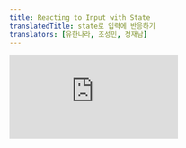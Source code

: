 ```yaml
---
title: Reacting to Input with State
translatedTitle: state로 입력에 반응하기
translators: [유한나라, 조성민, 정재남]
---
```


<iframe 
  style={{aspectRatio: 1.7778, width: '100%'}} 
  src="https://www.youtube.com/embed/playlist?list=PLjQV3hketAJkh6BEl0n4PDS_2fBd0cS9v&index=22"
  title="YouTube video player" 
  frameborder="0" 
/>

<Intro>

React provides a declarative way to manipulate the UI. Instead of manipulating individual pieces of the UI directly, you describe the different states that your component can be in, and switch between them in response to the user input. This is similar to how designers think about the UI.
<Trans>React는 UI를 조작하는 선언적인 방법을 제공합니다. UI를 개별적으로 직접 조작하는 대신 컴포넌트가 있을 수 있는 다양한 상태를 기술하고, 사용자 입력에 반응하여 각 상태들 사이를 전환합니다. 이는 디자이너가 UI를 바라보는 방식과 유사합니다.</Trans>

</Intro>

<YouWillLearn>

* How declarative UI programming differs from imperative UI programming
* How to enumerate the different visual states your component can be in
* How to trigger the changes between the different visual states from code

<TransBlock>
* 선언형 UI 프로그래밍과 명령형 UI 프로그래밍의 차이점
* 컴포넌트가 있을 수 있는 다양한 시각적 state를 열거하는 방법
* 코드에서 다른 시각적 state 간의 변경을 촉발하는 방법
</TransBlock>

</YouWillLearn>

## How declarative UI compares to imperative<Trans>선언형 UI와 명령형 UI의 차이점</Trans> {/*how-declarative-ui-compares-to-imperative*/}

When you design UI interactions, you probably think about how the UI *changes* in response to user actions. Consider a form that lets the user submit an answer:
<Trans>UI인터렉션을 디자인할 때 사용자의 행동에 따라 UI가 어떻게 변하는지에 대해서 생각해 보셨을 것입니다. 사용자가 답변을 제출할 수 있는 양식을 생각해 봅시다.</Trans>

* When you type something into the form, the "Submit" button **becomes enabled.**
* When you press "Submit", both the form and the button **become disabled,** and a spinner **appears.**
* If the network request succeeds, the form **gets hidden,** and the "Thank you" message **appears.**
* If the network request fails, an error message **appears,** and the form **becomes enabled** again.

<TransBlock>
* 폼에 무언가를 입력하면 “Submit” 버튼이 **활성화될** 것입니다.
* “제출” 버튼을 누르면 폼과 버튼이 **비활성화** 되고 **스피너가 나타날** 것입니다.
* 네트워크 요청이 성공한다면 form은 **숨겨질** 것이고 “Thank you”메세지가 **나타날** 것입니다.
* 네트워크 요청이 실패한다면 오류 메세지가 **보일** 것이고 form은 다시 **활성화** 될 것입니다.
</TransBlock>

In **imperative programming,** the above corresponds directly to how you implement interaction. You have to write the exact instructions to manipulate the UI depending on what just happened. Here's another way to think about this: imagine riding next to someone in a car and telling them turn by turn where to go.
<Trans>**명령형 프로그래밍에서** 위의 내용은 인터랙션을 구현하는 방법에 직접적으로 해당합니다. 방금 일어난 일에 따라 UI를 조작하기 위한 정확한 지침을 작성해야합니다. 다른 방식으로 생각해봅시다: 자동차를 타고 가는 사람 옆에서 어디로 가야하는지 차례대로 알려주는 상상을 해봅시다.</Trans>

<Illustration src="/images/docs/illustrations/i_imperative-ui-programming.png"  alt="In a car driven by an anxious-looking person representing JavaScript, a passenger orders the driver to execute a sequence of complicated turn by turn navigations." />

They don't know where you want to go, they just follow your commands. (And if you get the directions wrong, you end up in the wrong place!) It's called *imperative* because you have to "command" each element, from the spinner to the button, telling the computer *how* to update the UI.
<Trans>운전자는 사용자가 어디로 가고 싶은지 모른 채 명령만 따를 뿐입니다. (지시를 잘못 내리면 엉뚱한 곳에 가게 됩니다!) 컴퓨터에게 스피너부터 버튼까지 각 요소에 “명령”을 내려 컴퓨터에 *어떻게* UI를 업데이트할 내용을 지시해야 하므로, 이를 *명령형*이라고 부릅니다.</Trans>

In this example of imperative UI programming, the form is built *without* React. It only uses the browser [DOM](https://developer.mozilla.org/en-US/docs/Web/API/Document_Object_Model):
<Trans>다음 명령형 UI 프로그래밍 예시에서 form은 React를 사용하지 않고 작성되었습니다. 대신 내장된 브라우저의 [DOM](https://developer.mozilla.org/en-US/docs/Web/API/Document_Object_Model)을 사용합니다:</Trans>


<Sandpack>

```js index.js active
async function handleFormSubmit(e) {
  e.preventDefault();
  disable(textarea);
  disable(button);
  show(loadingMessage);
  hide(errorMessage);
  try {
    await submitForm(textarea.value);
    show(successMessage);
    hide(form);
  } catch (err) {
    show(errorMessage);
    errorMessage.textContent = err.message;
  } finally {
    hide(loadingMessage);
    enable(textarea);
    enable(button);
  }
}

function handleTextareaChange() {
  if (textarea.value.length === 0) {
    disable(button);
  } else {
    enable(button);
  }
}

function hide(el) {
  el.style.display = 'none';
}

function show(el) {
  el.style.display = '';
}

function enable(el) {
  el.disabled = false;
}

function disable(el) {
  el.disabled = true;
}

function submitForm(answer) {
  // Pretend it's hitting the network.
  return new Promise((resolve, reject) => {
    setTimeout(() => {
      if (answer.toLowerCase() == 'istanbul') {
        resolve();
      } else {
        reject(new Error('Good guess but a wrong answer. Try again!'));
      }
    }, 1500);
  });
}

let form = document.getElementById('form');
let textarea = document.getElementById('textarea');
let button = document.getElementById('button');
let loadingMessage = document.getElementById('loading');
let errorMessage = document.getElementById('error');
let successMessage = document.getElementById('success');
form.onsubmit = handleFormSubmit;
textarea.oninput = handleTextareaChange;
```

```js sandbox.config.json hidden
{
  "hardReloadOnChange": true
}
```

```html public/index.html
<form id="form">
  <h2>City quiz</h2>
  <p>
    What city is located on two continents?
  </p>
  <textarea id="textarea"></textarea>
  <br />
  <button id="button" disabled>Submit</button>
  <p id="loading" style="display: none">Loading...</p>
  <p id="error" style="display: none; color: red;"></p>
</form>
<h1 id="success" style="display: none">That's right!</h1>

<style>
* { box-sizing: border-box; }
body { font-family: sans-serif; margin: 20px; padding: 0; }
</style>
```

</Sandpack>

Manipulating the UI imperatively works well enough for isolated examples, but it gets exponentially more difficult to manage in more complex systems. Imagine updating a page full of different forms like this one. Adding a new UI element or a new interaction would require carefully checking all existing code to make sure you haven't introduced a bug (for example, forgetting to show or hide something).
<Trans>UI를 조작하는 것은 위와 같이 단순 고립된 예제에서는 충분히 잘 동작하지만, 더 복잡한 시스템에서는 관리하기가 기하급수적으로 어려워집니다. 다양한 form 양식으로 가득 찬 페이지를 업데이트 해야 한다고 생각해봅시다. 새로운 UI 요소나 새로운 인터랙션을 추가하려면 기존의 모든 코드를 주의 깊게 살펴 버그의 발생 여부(예를 들어 무언가를 표시하거나 숨기는 것을 잊는 등)를 확인해야 합니다.</Trans>

React was built to solve this problem.
<Trans>React는 이런 문제를 해결하기 위해 만들어졌습니다.</Trans>

In React, you don't directly manipulate the UI--meaning you don't enable, disable, show, or hide components directly. Instead, you **declare what you want to show,** and React figures out how to update the UI. Think of getting into a taxi and telling the driver where you want to go instead of telling them exactly where to turn. It's the driver's job to get you there, and they might even know some shortcuts you haven't considered!
<Trans>React에서는 직접 UI를 조작하지 않습니다. 즉, 컴포넌트를 직접 활성화하거나 비활성화 하지도, 보여주거나 숨기지도 않습니다. 대신 **표시할 내용을 선언하면** React가 UI를 업데이트할 방법을 알아냅니다. 택시를 타고 기사에게 정확히 어디서 꺾어야 할지를 알려주는 대신 어디로 가고 싶은지만 말한다고 생각해 보세요. 목적지까지 데려다주는 것은 택시기사의 몫이며, 기사는 여러분이 미처 생각하지 못한 지름길을 알고 있을 수도 있습니다!</Trans>

<Illustration src="/images/docs/illustrations/i_declarative-ui-programming.png" alt="In a car driven by React, a passenger asks to be taken to a specific place on the map. React figures out how to do that." />

## Thinking about UI declaratively<Trans>UI를 선언적인 방식으로 생각하기</Trans> {/*thinking-about-ui-declaratively*/}

You've seen how to implement a form imperatively above. To better understand how to think in React, you'll walk through reimplementing this UI in React below:
<Trans>위에서 form을 명령형으로 구현하는 방법을 살펴보았습니다. 아래에서는 React로 사고하는 방법을 더 잘 이해하기 위해 이 UI를 React로 다시 구현하는 과정을 살펴봅시다:</Trans>

1. **Identify** your component's different visual states
2. **Determine** what triggers those state changes
3. **Represent** the state in memory using `useState`
4. **Remove** any non-essential state variables
5. **Connect** the event handlers to set the state

<TransBlock>
1. 컴포넌트의 다양한 시각적 상태를 **식별**합니다.
2. 상태 변화를 촉발하는 요소를 **파악**합니다.
3. `useState`를 사용하여 메모리의 상태를 **표현**합니다.
4. 비필수적인 state 변수를 **제거**합니다.
5. 이벤트 핸들러를 **연결**하여 state를 설정합니다.
</TransBlock>

### Step 1: Identify your component's different visual states<Trans>Step 1: 컴포넌트의 다양한 시각적 상태 식별하기</Trans> {/*step-1-identify-your-components-different-visual-states*/}

In computer science, you may hear about a ["state machine"](https://en.wikipedia.org/wiki/Finite-state_machine) being in one of several “states”. If you work with a designer, you may have seen mockups for different "visual states". React stands at the intersection of design and computer science, so both of these ideas are sources of inspiration.
<Trans>컴퓨터 과학에서 ["상태 머신"](https://en.wikipedia.org/wiki/Finite-state_machine) 이란 여러가지 “상태”들 중 하나라는 말을 들어보셨을 것입니다. 디자이너와 함께 일한다면 다양한 “시각적인 상태”에 대한 목업을 보셨을 것입니다. React는 디자인과 컴퓨터 과학의 교차점에 서있기 때문에 이 두 아이디어 모두 영감의 원천이 됩니다.</Trans>

First, you need to visualize all the different "states" of the UI the user might see:
<Trans>먼저 사용자에게 표시될 수 있는 UI의 다양한 “상태”를 모두 시각화해야 합니다:</Trans>

* **Empty**: Form has a disabled "Submit" button.
* **Typing**: Form has an enabled "Submit" button.
* **Submitting**: Form is completely disabled. Spinner is shown.
* **Success**: "Thank you" message is shown instead of a form.
* **Error**: Same as Typing state, but with an extra error message.

<TransBlock>
* **비어있음**: form의 “Submit”버튼은 비활성화되어 있습니다.
* **입력중**: form의 “Submit”버튼이 활성화되어 있습니다.
* **제출중**: form은 완전히 비활성화되어있고 Spinner가 표시됩니다.
* **성공시**: form 대신 “Thank you”메세지가 표시됩니다.
* **실패시**: ‘입력중’ 상태와 동일하지만 추가로 오류 메세지가 표시됩니다.
</TransBlock>

Just like a designer, you'll want to "mock up" or create "mocks" for the different states before you add logic. For example, here is a mock for just the visual part of the form. This mock is controlled by a prop called `status` with a default value of `'empty'`:
<Trans>디자이너와 마찬가지로 로직을 추가하기 전에 다양한 상태에 대한 “목업”을 만들고 싶을 것입니다. 예를 들어 다음은 form의 시각적 부분만을 위한 목업입니다. 이 목업은 기본값이 `'empty'`인 `status`라는 prop으로 제어됩니다:</Trans>

<Sandpack>

```js
export default function Form({
  status = 'empty'
}) {
  if (status === 'success') {
    return <h1>That's right!</h1>
  }
  return (
    <>
      <h2>City quiz</h2>
      <p>
        In which city is there a billboard that turns air into drinkable water?
      </p>
      <form>
        <textarea />
        <br />
        <button>
          Submit
        </button>
      </form>
    </>
  )
}
```

</Sandpack>

You could call that prop anything you like, the naming is not important. Try editing `status = 'empty'` to `status = 'success'` to see the success message appear. Mocking lets you quickly iterate on the UI before you wire up any logic. Here is a more fleshed out prototype of the same component, still "controlled" by the `status` prop:
<Trans>prop의 이름은 원하는 것으로 정해도 되며, 중요하지 않습니다. `status = 'empty'`를 `status = 'success'` 로 편집하여 성공 메세지가 표시되는지 확인해 보세요. 목업을 사용하면 로직을 연결하기 전에 UI를 빠르게 반복해볼 수 있습니다. 다음은 동일한 컴포넌트의 좀 더 구체화된 프로토타입으로, 여전히 `status` prop에 의해 “제어”됩니다:</Trans>

<Sandpack>

```js
export default function Form({
  // Try 'submitting', 'error', 'success':
  status = 'empty'
}) {
  if (status === 'success') {
    return <h1>That's right!</h1>
  }
  return (
    <>
      <h2>City quiz</h2>
      <p>
        In which city is there a billboard that turns air into drinkable water?
      </p>
      <form>
        <textarea disabled={
          status === 'submitting'
        } />
        <br />
        <button disabled={
          status === 'empty' ||
          status === 'submitting'
        }>
          Submit
        </button>
        {status === 'error' &&
          <p className="Error">
            Good guess but a wrong answer. Try again!
          </p>
        }
      </form>
      </>
  );
}
```

```css
.Error { color: red; }
```

</Sandpack>

<DeepDive>

#### Displaying many visual states at once<Trans>한 번에 여러 시각적 상태 표시하기</Trans> {/*displaying-many-visual-states-at-once*/}

If a component has a lot of visual states, it can be convenient to show them all on one page:
<Trans>컴포넌트에 시각적 상태가 많은 경우 한 페이지에 모두 표시하는 것이 편리할 수 있습니다:</Trans>

<Sandpack>

```js App.js active
import Form from './Form.js';

let statuses = [
  'empty',
  'typing',
  'submitting',
  'success',
  'error',
];

export default function App() {
  return (
    <>
      {statuses.map(status => (
        <section key={status}>
          <h4>Form ({status}):</h4>
          <Form status={status} />
        </section>
      ))}
    </>
  );
}
```

```js Form.js
export default function Form({ status }) {
  if (status === 'success') {
    return <h1>That's right!</h1>
  }
  return (
    <form>
      <textarea disabled={
        status === 'submitting'
      } />
      <br />
      <button disabled={
        status === 'empty' ||
        status === 'submitting'
      }>
        Submit
      </button>
      {status === 'error' &&
        <p className="Error">
          Good guess but a wrong answer. Try again!
        </p>
      }
    </form>
  );
}
```

```css
section { border-bottom: 1px solid #aaa; padding: 20px; }
h4 { color: #222; }
body { margin: 0; }
.Error { color: red; }
```

</Sandpack>

Pages like this are often called "living styleguides" or "storybooks".
<Trans>이런 페이지를 보통 “living styleguide”또는 “storybook”이라 부릅니다.</Trans>

</DeepDive>

### Step 2: Determine what triggers those state changes<Trans>상태 변경을 촉발하는 요인 파악하기</Trans> {/*step-2-determine-what-triggers-those-state-changes*/}

You can trigger state updates in response to two kinds of inputs:
<Trans>두 종류의 입력에 대한 응답으로 상태 변경을 촉발할 수 있습니다:</Trans>

* **Human inputs,** like clicking a button, typing in a field, navigating a link.
* **Computer inputs,** like a network response arriving, a timeout completing, an image loading.

<TransBlock>
* **사람의 입력** : 버튼 클릭, 필드 입력, 링크 이동 등
* **컴퓨터의 입력** : 네트워크에서 응답 도착, 시간 초과, 이미지 로딩 등
</TransBlock>

<IllustrationBlock>
  <Illustration caption="Human inputs" alt="A finger." src="/images/docs/illustrations/i_inputs1.png" />
  <Illustration caption="Computer inputs" alt="Ones and zeroes." src="/images/docs/illustrations/i_inputs2.png" />
</IllustrationBlock>

In both cases, **you must set [state variables](/learn/state-a-components-memory#anatomy-of-usestate) to update the UI.** For the form you're developing, you will need to change state in response to a few different inputs:
<Trans>두 경우 모두 **[state 변수](/learn/state-a-components-memory#anatomy-of-usestate)를 설정해야 UI를 업데이트할 수 있습니다.** 개발중인 form의 경우 몇 가지 다른 입력에 따라 state를 변경해야합니다:</Trans>

* **Changing the text input** (human) should switch it from the *Empty* state to the *Typing* state or back, depending on whether the text box is empty or not.
* **Clicking the Submit button** (human) should switch it to the *Submitting* state.
* **Successful network response** (computer) should switch it to the *Success* state.
* **Failed network response** (computer) should switch it to the *Error* state with the matching error message.

<TransBlock>
* **text 입력을 변경**(사람)하면 text box가 비어있는지 여부에 따라 *비어있음* state에서 입력중 state로, 또는 그 반대로 전환해야합니다.
* **제출 버튼을 클릭**(사람)하면 *제출중* state로 전환해야합니다.
* 네트워크 응답 성공(컴퓨터)시 *성공* state로 전환해야 합니다.
* 네트워크 요청 실패(컴퓨터)시 일치하는 오류 메세지와 함께 *오류* state로 전환해야 합니다.
</TransBlock>

<Note>

Notice that human inputs often require [event handlers](/learn/responding-to-events)!
<Trans>사람의 입력에는 종종 [이벤트 핸들러](/learn/responding-to-events)가 필요합니다!</Trans>

</Note>

To help visualize this flow, try drawing each state on paper as a labeled circle, and each change between two states as an arrow. You can sketch out many flows this way and sort out bugs long before implementation.
<Trans>이 흐름을 시각화하는 데 도움이 되도록 종이에 각 상태가 적힌 원을 그리고 각 상태 사이의 변경 사항을 화살표로 그려 보세요. 이 방식으로 흐름을 파악할 수 있을 뿐 아니라 구현하기 훨씬 전에 버그를 분류할 수 있습니다.</Trans>

<DiagramGroup>

<Diagram name="responding_to_input_flow" height={350} width={688} alt="Flow chart moving left to right with 5 nodes. The first node labeled 'empty' has one edge labeled 'start typing' connected to a node labeled 'typing'. That node has one edge labeled 'press submit' connected to a node labeled 'submitting', which has two edges. The left edge is labeled 'network error' connecting to a node labeled 'error'. The right edge is labeled 'network success' connecting to a node labeled 'success'.">

Form states

</Diagram>

</DiagramGroup>

### Step 3: Represent the state in memory with `useState`<Trans>메모리의 상태를 `useState` 로 표현하기</Trans> {/*step-3-represent-the-state-in-memory-with-usestate*/}

Next you'll need to represent the visual states of your component in memory with [`useState`.](/reference/react/useState) Simplicity is key: each piece of state is a "moving piece", and **you want as few "moving pieces" as possible.** More complexity leads to more bugs!
<Trans>다음으로 메모리에서 컴포넌트의 시각적 상태를 [`useState`](/reference/react/useState)로 표현해야합니다. 이 과정은 단순함이 핵심입니다. 각 상태 조각은 “움직이는 조각”이며, **가능한 적은 수의 “움직이는 조각”을 원합니다.** 복잡할수록 버그가 더 많이 발생합니다!</Trans>

Start with the state that *absolutely must* be there. For example, you'll need to store the `answer` for the input, and the `error` (if it exists) to store the last error:
<Trans>*반드시* 필요한 state부터 시작하세요. 예를 들어 입력에 대한 `answer`를 저장하고, 가장 마지막에 발생한 `error`(존재한다면)도 저장해야 합니다.</Trans>

```js
const [answer, setAnswer] = useState('');
const [error, setError] = useState(null);
```

Then, you'll need a state variable representing which one of the visual states that you want to display. There's usually more than a single way to represent that in memory, so you'll need to experiment with it.
<Trans>그런 다음 앞서 설명한 시각적 상태 중 어떤 상태를 표시할지를 나타내는 state 변수가 필요합니다. 일반적으로 메모리에서 이를 표현하는 방법은 여러가지가 있으므로 실험해봐야 합니다.</Trans>

If you struggle to think of the best way immediately, start by adding enough state that you're *definitely* sure that all the possible visual states are covered:
<Trans>가장 좋은 방법을 즉시 생각하기 어렵다면 가능한 모든 시각적 상태를 *확실하게* 다룰 수 있을 만큼 충분한 state를 추가하는 것부터 시작하세요.</Trans>

```js
const [isEmpty, setIsEmpty] = useState(true);
const [isTyping, setIsTyping] = useState(false);
const [isSubmitting, setIsSubmitting] = useState(false);
const [isSuccess, setIsSuccess] = useState(false);
const [isError, setIsError] = useState(false);
```

Your first idea likely won't be the best, but that's ok--refactoring state is a part of the process!
<Trans>처음 떠올린 생각이 최선이 아닐 수도 있지만 괜찮습니다. state를 리팩토링 하는 것도 과정의 일부이니까요!</Trans>

### Step 4: Remove any non-essential state variables<Trans>비필수적인 state 변수 제거하기</Trans> {/*step-4-remove-any-non-essential-state-variables*/}

You want to avoid duplication in the state content so you're only tracking what is essential. Spending a little time on refactoring your state structure will make your components easier to understand, reduce duplication, and avoid unintended meanings. Your goal is to **prevent the cases where the state in memory doesn't represent any valid UI that you'd want a user to see.** (For example, you never want to show an error message and disable the input at the same time, or the user won't be able to correct the error!)
<Trans>state 콘텐츠의 중복을 피해 필수적인 것만 추적하고 싶을 것입니다. state 구조를 리팩토링하는 데 약간의 시간을 투자하면 컴포넌트를 더 쉽게 이해하고, 중복을 줄이며, 의도하지 않은 경우를 피할 수 있습니다. 목표는 **state가 사용자에게 보여주기를 원하는 유효한 UI를 나타내지 않는 경우를 방지**하는 것입니다. (예를 들어 오류 메세지를 표시하면서 동시에 입력을 비활성화하면 사용자는 오류를 수정할 수 없게 됩니다!)</Trans>

Here are some questions you can ask about your state variables:
<Trans>다음은 state 변수에 대해 물어볼 수 있는 몇가지 질문입니다:</Trans>

* **Does this state cause a paradox?** For example, `isTyping` and `isSubmitting` can't both be `true`. A paradox usually means that the state is not constrained enough. There are four possible combinations of two booleans, but only three correspond to valid states. To remove the "impossible" state, you can combine these into a `status` that must be one of three values: `'typing'`, `'submitting'`, or `'success'`.
* **Is the same information available in another state variable already?** Another paradox: `isEmpty` and `isTyping` can't be `true` at the same time. By making them separate state variables, you risk them going out of sync and causing bugs. Fortunately, you can remove `isEmpty` and instead check `answer.length === 0`.
* **Can you get the same information from the inverse of another state variable?** `isError` is not needed because you can check `error !== null` instead.

<TransBlock>
* **state가 모순을 야기하나요?** 예를 들어 `isTyping` 과 `isSubmitting`은 동시에 `true`일 수 없습니다. 이러한 모순은 일반적으로 state가 충분히 제약되지 않았음을 의미합니다. 두 boolean의 조합은 네 가지가 가능하지만 유효한 state는 세 가지뿐입니다. “불가능한” state를 제거하려면 세 가지 값을 하나의 status로 결합하면 됩니다: `'typing'`, `'submitting'`, `'success'`.
* **다른 state 변수에 이미 같은 정보가 있나요?** `isEmpty`와 `isTyping`은 동시에 `true`가 될 수 없습니다. 이를 각 state 변수로 분리하면 동기화되지 않아 버그가 발생할 위험이 있습니다. 다행히 `isEmpty`를 제거하고 대신 `answer.length === 0`으로 확인할 수 있습니다.
* **다른 state 변수를 뒤집으면 동일한 정보를 얻을 수 있나요?** `isError`는 `error !== null`을 대신 확인할 수 있기 때문에 필요하지 않습니다.
</TransBlock>

After this clean-up, you're left with 3 (down from 7!) *essential* state variables:
<Trans>이렇게 정리하고 나면 3개(7개가 줄어든!)의 *필수* state 변수만 남습니다:</Trans>

```js
const [answer, setAnswer] = useState('');
const [error, setError] = useState(null);
const [status, setStatus] = useState('typing'); // 'typing', 'submitting', or 'success'
```

You know they are essential, because you can't remove any of them without breaking the functionality.
<Trans>이들은 기능을 망가뜨리지 않고는 어느 하나도 제거할 수 없으므로 필수 요소임을 알 수 있습니다.</Trans>

<DeepDive>

#### Eliminating “impossible” states with a reducer<Trans>reducer로 “불가능한” state 제거하기</Trans> {/*eliminating-impossible-states-with-a-reducer*/}

These three variables are a good enough representation of this form's state. However, there are still some intermediate states that don't fully make sense. For example, a non-null `error` doesn't make sense when `status` is `'success'`. To model the state more precisely, you can [extract it into a reducer.](/learn/extracting-state-logic-into-a-reducer) Reducers let you unify multiple state variables into a single object and consolidate all the related logic!
<Trans>이 세 state 변수는 이 form의 상태를 충분히 잘 표현합니다. 그러나 여전히 완전히 설명되지 않는 중간 상태가 몇 가지 있습니다. 예를 들어 null이 아닌 `error는` `status`가 `'success'`일 때는 의미가 없습니다. state를 조금 더 정확하게 모델링하려면 [reducer로 분리](/learn/extracting-state-logic-into-a-reducer)하면 됩니다. reducer를 사용하면 여러 state 변수를 하나의 객체로 통합하고 관련된 모든 로직도 합칠 수 있습니다!</Trans>

</DeepDive>

### Step 5: Connect the event handlers to set state<Trans>이벤트 핸들러를 연결하여 state 설정하기</Trans> {/*step-5-connect-the-event-handlers-to-set-state*/}

Lastly, create event handlers that update the state. Below is the final form, with all event handlers wired up:
<Trans>마지막으로 state 변수를 설정하는 이벤트 핸들러를 생성합니다. 아래는 모든 이벤트 핸들러가 연결된 최종 form입니다:</Trans>

<Sandpack>

```js
import { useState } from 'react';

export default function Form() {
  const [answer, setAnswer] = useState('');
  const [error, setError] = useState(null);
  const [status, setStatus] = useState('typing');

  if (status === 'success') {
    return <h1>That's right!</h1>
  }

  async function handleSubmit(e) {
    e.preventDefault();
    setStatus('submitting');
    try {
      await submitForm(answer);
      setStatus('success');
    } catch (err) {
      setStatus('typing');
      setError(err);
    }
  }

  function handleTextareaChange(e) {
    setAnswer(e.target.value);
  }

  return (
    <>
      <h2>City quiz</h2>
      <p>
        In which city is there a billboard that turns air into drinkable water?
      </p>
      <form onSubmit={handleSubmit}>
        <textarea
          value={answer}
          onChange={handleTextareaChange}
          disabled={status === 'submitting'}
        />
        <br />
        <button disabled={
          answer.length === 0 ||
          status === 'submitting'
        }>
          Submit
        </button>
        {error !== null &&
          <p className="Error">
            {error.message}
          </p>
        }
      </form>
    </>
  );
}

function submitForm(answer) {
  // Pretend it's hitting the network.
  return new Promise((resolve, reject) => {
    setTimeout(() => {
      let shouldError = answer.toLowerCase() !== 'lima'
      if (shouldError) {
        reject(new Error('Good guess but a wrong answer. Try again!'));
      } else {
        resolve();
      }
    }, 1500);
  });
}
```

```css
.Error { color: red; }
```

</Sandpack>

Although this code is longer than the original imperative example, it is much less fragile. Expressing all interactions as state changes lets you later introduce new visual states without breaking existing ones. It also lets you change what should be displayed in each state without changing the logic of the interaction itself.
<Trans>이 코드는 원래의 명령형 예제보다 길지만 훨씬 덜 취약합니다. 모든 상호작용을 state 변화로 표현하면 나중에 기존 상태를 깨지 않고도 새로운 시각적 상태를 도입할 수 있습니다. 또한 인터랙션 자체의 로직을 변경하지 않고도 각 state에 표시되어야 하는 항목을 변경할 수 있습니다.</Trans>

<Recap>

* Declarative programming means describing the UI for each visual state rather than micromanaging the UI (imperative).
* When developing a component:
  1. Identify all its visual states.
  2. Determine the human and computer triggers for state changes.
  3. Model the state with `useState`.
  4. Remove non-essential state to avoid bugs and paradoxes.
  5. Connect the event handlers to set state.

<TransBlock>
* 선언형 프로그래밍은 UI를 세밀하게 관리(명령형)하지 않고 각 시각적 상태에 대해 UI를 기술하는 것을 의미합니다.
* 컴포넌트를 개발할 때
  1. 모든 시각적 상태를 식별하세요.
  2. 사람 및 컴퓨터가 상태 변화를 촉발하는 요인을 결정하세요.
  3. `useState`로 상태를 모델링하세요.
  4. 버그와 모순을 피하려면 비필수적인 state를 제거하세요.
  5. 이벤트 핸들러를 연결하여 state를 설정하세요
</TransBlock>

</Recap>


<Challenges>

#### Add and remove a CSS class<Trans>CSS 클래스 추가/삭제</Trans> {/*add-and-remove-a-css-class*/}

Make it so that clicking on the picture *removes* the `background--active` CSS class from the outer `<div>`, but *adds* the `picture--active` class to the `<img>`. Clicking the background again should restore the original CSS classes.
<Trans>그림을 클릭하면 외부 `<div>`의 background--active CSS 클래스가 제거되고 `<img>`에 `picture--active` 클래스가 추가되도록 하세요. 배경을 다시 클릭하면 원래 CSS 클래스가 복원되어야 합니다.</Trans>

Visually, you should expect that clicking on the picture removes the purple background and highlights the picture border. Clicking outside the picture highlights the background, but removes the picture border highlight.
<Trans>화면상에서는 그림을 클릭하면 보라색 배경이 제거되고 그림 테두리는 강조 표시됩니다. 그림 바깥쪽을 클릭하면 배경은 강조 표시되고 사진의 테두리 강조 표시는 제거됩니다.</Trans>

<Sandpack>

```js
export default function Picture() {
  return (
    <div className="background background--active">
      <img
        className="picture"
        alt="Rainbow houses in Kampung Pelangi, Indonesia"
        src="https://i.imgur.com/5qwVYb1.jpeg"
      />
    </div>
  );
}
```

```css
body { margin: 0; padding: 0; height: 250px; }

.background {
  width: 100vw;
  height: 100vh;
  display: flex;
  justify-content: center;
  align-items: center;
  background: #eee;
}

.background--active {
  background: #a6b5ff;
}

.picture {
  width: 200px;
  height: 200px;
  border-radius: 10px;
}

.picture--active {
  border: 5px solid #a6b5ff;
}
```

</Sandpack>

<Solution>

This component has two visual states: when the image is active, and when the image is inactive:
<Trans>이 컴포넌트에는 이미지가 활성화된 경우와 비활성화된 경우의 두 가지 시각적 상태가 있습니다:</Trans>

* When the image is active, the CSS classes are `background` and `picture picture--active`.
* When the image is inactive, the CSS classes are `background background--active` and `picture`.

<TransBlock>
* 이미지가 활성화된 경우 CSS 클래스는 `background` 및 `picture picture--active`입니다.
* 이미지가 비활성 상태일 때 CSS 클래스는 `background background--active` 및 `picture`입니다.
</TransBlock>

A single boolean state variable is enough to remember whether the image is active. The original task was to remove or add CSS classes. However, in React you need to *describe* what you want to see rather than *manipulate* the UI elements. So you need to calculate both CSS classes based on the current state. You also need to [stop the propagation](/learn/responding-to-events#stopping-propagation) so that clicking the image doesn't register as a click on the background.
<Trans>하나의 boolean state 변수로 이미지가 활성화되어 있는지 여부를 기억할 수 있습니다. 원래 작업은 CSS classes를 제거하거나 추가하는 것이었습니다. 하지만 React에서는 UI요소를 **조작**하는 것이 아니라 보고 싶은 것을 **설명**해야 합니다. 따라서 현재 상태를 기준으로 두 CSS classes를 모두 계산해야 합니다. 또한 이미지를 클릭해도 배경 클릭이 되지 않도록 [전파를 중지](/learn/responding-to-events#stopping-propagation)해야 합니다.</Trans>

Verify that this version works by clicking the image and then outside of it:
<Trans>이미지를 클릭한 다음 이미지 바깥쪽을 클릭하여 이 버전이 작동하는지 확인합니다:</Trans>

<Sandpack>

```js
import { useState } from 'react';

export default function Picture() {
  const [isActive, setIsActive] = useState(false);

  let backgroundClassName = 'background';
  let pictureClassName = 'picture';
  if (isActive) {
    pictureClassName += ' picture--active';
  } else {
    backgroundClassName += ' background--active';
  }

  return (
    <div
      className={backgroundClassName}
      onClick={() => setIsActive(false)}
    >
      <img
        onClick={e => {
          e.stopPropagation();
          setIsActive(true);
        }}
        className={pictureClassName}
        alt="Rainbow houses in Kampung Pelangi, Indonesia"
        src="https://i.imgur.com/5qwVYb1.jpeg"
      />
    </div>
  );
}
```

```css
body { margin: 0; padding: 0; height: 250px; }

.background {
  width: 100vw;
  height: 100vh;
  display: flex;
  justify-content: center;
  align-items: center;
  background: #eee;
}

.background--active {
  background: #a6b5ff;
}

.picture {
  width: 200px;
  height: 200px;
  border-radius: 10px;
  border: 5px solid transparent;
}

.picture--active {
  border: 5px solid #a6b5ff;
}
```

</Sandpack>

Alternatively, you could return two separate chunks of JSX:
<Trans>또는 두 개의 개별 JSX 청크를 반환할 수도 있습니다:</Trans>

<Sandpack>

```js
import { useState } from 'react';

export default function Picture() {
  const [isActive, setIsActive] = useState(false);
  if (isActive) {
    return (
      <div
        className="background"
        onClick={() => setIsActive(false)}
      >
        <img
          className="picture picture--active"
          alt="Rainbow houses in Kampung Pelangi, Indonesia"
          src="https://i.imgur.com/5qwVYb1.jpeg"
          onClick={e => e.stopPropagation()}
        />
      </div>
    );
  }
  return (
    <div className="background background--active">
      <img
        className="picture"
        alt="Rainbow houses in Kampung Pelangi, Indonesia"
        src="https://i.imgur.com/5qwVYb1.jpeg"
        onClick={() => setIsActive(true)}
      />
    </div>
  );
}
```

```css
body { margin: 0; padding: 0; height: 250px; }

.background {
  width: 100vw;
  height: 100vh;
  display: flex;
  justify-content: center;
  align-items: center;
  background: #eee;
}

.background--active {
  background: #a6b5ff;
}

.picture {
  width: 200px;
  height: 200px;
  border-radius: 10px;
  border: 5px solid transparent;
}

.picture--active {
  border: 5px solid #a6b5ff;
}
```

</Sandpack>

Keep in mind that if two different JSX chunks describe the same tree, their nesting (first `<div>` → first `<img>`) has to line up. Otherwise, toggling `isActive` would recreate the whole tree below and [reset its state.](/learn/preserving-and-resetting-state) This is why, if a similar JSX tree gets returned in both cases, it is better to write them as a single piece of JSX.
<Trans>두 개의 서로 다른 JSX 청크가 동일한 트리를 설명하는 경우 중첩(첫 번째 `<div>` -> 첫 번째 `<img>`)이 정렬되어야 한다는 점에 유의하세요.
그렇지 않으면 `isActive`를 토글하면 아래 전체 트리가 다시 생성되고 [state가 재설정됩니다](/learn/preserving-and-resetting-state) 따라서 두 경우 모두에서 유사한 JSX트리가 반환되는 경우, 하나의 JSX로 작성하는 것이 좋습니다.</Trans>

</Solution>

#### Profile editor<Trans>프로필 편집기</Trans> {/*profile-editor*/}

Here is a small form implemented with plain JavaScript and DOM. Play with it to understand its behavior:
<Trans>다음은 일반 JavaScript와 DOM으로 구현된 작은 form입니다. 직접 플레이해보고 동작을 이해해 보세요:</Trans>

<Sandpack>

```js index.js active
function handleFormSubmit(e) {
  e.preventDefault();
  if (editButton.textContent === 'Edit Profile') {
    editButton.textContent = 'Save Profile';
    hide(firstNameText);
    hide(lastNameText);
    show(firstNameInput);
    show(lastNameInput);
  } else {
    editButton.textContent = 'Edit Profile';
    hide(firstNameInput);
    hide(lastNameInput);
    show(firstNameText);
    show(lastNameText);
  }
}

function handleFirstNameChange() {
  firstNameText.textContent = firstNameInput.value;
  helloText.textContent = (
    'Hello ' +
    firstNameInput.value + ' ' +
    lastNameInput.value + '!'
  );
}

function handleLastNameChange() {
  lastNameText.textContent = lastNameInput.value;
  helloText.textContent = (
    'Hello ' +
    firstNameInput.value + ' ' +
    lastNameInput.value + '!'
  );
}

function hide(el) {
  el.style.display = 'none';
}

function show(el) {
  el.style.display = '';
}

let form = document.getElementById('form');
let editButton = document.getElementById('editButton');
let firstNameInput = document.getElementById('firstNameInput');
let firstNameText = document.getElementById('firstNameText');
let lastNameInput = document.getElementById('lastNameInput');
let lastNameText = document.getElementById('lastNameText');
let helloText = document.getElementById('helloText');
form.onsubmit = handleFormSubmit;
firstNameInput.oninput = handleFirstNameChange;
lastNameInput.oninput = handleLastNameChange;
```

```js sandbox.config.json hidden
{
  "hardReloadOnChange": true
}
```

```html public/index.html
<form id="form">
  <label>
    First name:
    <b id="firstNameText">Jane</b>
    <input
      id="firstNameInput"
      value="Jane"
      style="display: none">
  </label>
  <label>
    Last name:
    <b id="lastNameText">Jacobs</b>
    <input
      id="lastNameInput"
      value="Jacobs"
      style="display: none">
  </label>
  <button type="submit" id="editButton">Edit Profile</button>
  <p><i id="helloText">Hello, Jane Jacobs!</i></p>
</form>

<style>
* { box-sizing: border-box; }
body { font-family: sans-serif; margin: 20px; padding: 0; }
label { display: block; margin-bottom: 20px; }
</style>
```

</Sandpack>

This form switches between two modes: in the editing mode, you see the inputs, and in the viewing mode, you only see the result. The button label changes between "Edit" and "Save" depending on the mode you're in. When you change the inputs, the welcome message at the bottom updates in real time.
<Trans>이 form은 두 가지 모드로 전환됩니다. 편집 모드에서는 입력 내용을 볼 수 있고, 보기 모드에서는 결과만 볼 수 있습니다. 현재 모드에 따라 버튼 레이블이 “Edit”과 “Save” 사이에서 변경됩니다. 입력을 변경하면 하단의 환영 메시지가 실시간으로 업데이트됩니다.</Trans>

Your task is to reimplement it in React in the sandbox below. For your convenience, the markup was already converted to JSX, but you'll need to make it show and hide the inputs like the original does.
<Trans>여러분의 임무는 아래 샌드박스에서 React로 다시 구현하는 것입니다. 편의를 위해 마크업은 이미 JSX로 변환되었지만, 원본처럼 입력을 표시하고 숨기도록 만들어야 합니다.</Trans>

Make sure that it updates the text at the bottom, too!
<Trans>하단의 텍스트도 업데이트되는지 확인하세요!</Trans>

<Sandpack>

```js
export default function EditProfile() {
  return (
    <form>
      <label>
        First name:{' '}
        <b>Jane</b>
        <input />
      </label>
      <label>
        Last name:{' '}
        <b>Jacobs</b>
        <input />
      </label>
      <button type="submit">
        Edit Profile
      </button>
      <p><i>Hello, Jane Jacobs!</i></p>
    </form>
  );
}
```

```css
label { display: block; margin-bottom: 20px; }
```

</Sandpack>

<Solution>

You will need two state variables to hold the input values: `firstName` and `lastName`. You're also going to need an `isEditing` state variable that holds whether to display the inputs or not. You should _not_ need a `fullName` variable because the full name can always be calculated from the `firstName` and the `lastName`.
<Trans>입력 값을 저장할 두 개의 state 변수가 필요합니다. : `firstName`과 `lastName`입니다. 또한 입력을 표시하는 것을 저장하는 `isEditing` state 변수도 필요합니다. 전체 이름은 항상 `fullName`과 `lastName`에서 계산할 수 있으므로 `fullName` 변수가 필요하지 않습니다.</Trans>

Finally, you should use [conditional rendering](/learn/conditional-rendering) to show or hide the inputs depending on `isEditing`.
<Trans>마지막으로 [조건부 렌더링](/learn/conditional-rendering)을 사용하여 `isEditing`에 따라 입력을 표시하거나 숨겨야 합니다.</Trans>

<Sandpack>

```js
import { useState } from 'react';

export default function EditProfile() {
  const [isEditing, setIsEditing] = useState(false);
  const [firstName, setFirstName] = useState('Jane');
  const [lastName, setLastName] = useState('Jacobs');

  return (
    <form onSubmit={e => {
      e.preventDefault();
      setIsEditing(!isEditing);
    }}>
      <label>
        First name:{' '}
        {isEditing ? (
          <input
            value={firstName}
            onChange={e => {
              setFirstName(e.target.value)
            }}
          />
        ) : (
          <b>{firstName}</b>
        )}
      </label>
      <label>
        Last name:{' '}
        {isEditing ? (
          <input
            value={lastName}
            onChange={e => {
              setLastName(e.target.value)
            }}
          />
        ) : (
          <b>{lastName}</b>
        )}
      </label>
      <button type="submit">
        {isEditing ? 'Save' : 'Edit'} Profile
      </button>
      <p><i>Hello, {firstName} {lastName}!</i></p>
    </form>
  );
}
```

```css
label { display: block; margin-bottom: 20px; }
```

</Sandpack>

Compare this solution to the original imperative code. How are they different?
<Trans>이 해설을 명령형 코드와 비교해 보세요. 어떤것이 다를까요?</Trans>

</Solution>

#### Refactor the imperative solution without React<Trans>React 없이 명령형 솔루션 리팩터링하기</Trans> {/*refactor-the-imperative-solution-without-react*/}

Here is the original sandbox from the previous challenge, written imperatively without React:
<Trans>다음은 이전 챌린지의 원본 샌드박스로, React 없이 명령형으로 작성되었습니다:</Trans>

<Sandpack>

```js index.js active
function handleFormSubmit(e) {
  e.preventDefault();
  if (editButton.textContent === 'Edit Profile') {
    editButton.textContent = 'Save Profile';
    hide(firstNameText);
    hide(lastNameText);
    show(firstNameInput);
    show(lastNameInput);
  } else {
    editButton.textContent = 'Edit Profile';
    hide(firstNameInput);
    hide(lastNameInput);
    show(firstNameText);
    show(lastNameText);
  }
}

function handleFirstNameChange() {
  firstNameText.textContent = firstNameInput.value;
  helloText.textContent = (
    'Hello ' +
    firstNameInput.value + ' ' +
    lastNameInput.value + '!'
  );
}

function handleLastNameChange() {
  lastNameText.textContent = lastNameInput.value;
  helloText.textContent = (
    'Hello ' +
    firstNameInput.value + ' ' +
    lastNameInput.value + '!'
  );
}

function hide(el) {
  el.style.display = 'none';
}

function show(el) {
  el.style.display = '';
}

let form = document.getElementById('form');
let editButton = document.getElementById('editButton');
let firstNameInput = document.getElementById('firstNameInput');
let firstNameText = document.getElementById('firstNameText');
let lastNameInput = document.getElementById('lastNameInput');
let lastNameText = document.getElementById('lastNameText');
let helloText = document.getElementById('helloText');
form.onsubmit = handleFormSubmit;
firstNameInput.oninput = handleFirstNameChange;
lastNameInput.oninput = handleLastNameChange;
```

```js sandbox.config.json hidden
{
  "hardReloadOnChange": true
}
```

```html public/index.html
<form id="form">
  <label>
    First name:
    <b id="firstNameText">Jane</b>
    <input
      id="firstNameInput"
      value="Jane"
      style="display: none">
  </label>
  <label>
    Last name:
    <b id="lastNameText">Jacobs</b>
    <input
      id="lastNameInput"
      value="Jacobs"
      style="display: none">
  </label>
  <button type="submit" id="editButton">Edit Profile</button>
  <p><i id="helloText">Hello, Jane Jacobs!</i></p>
</form>

<style>
* { box-sizing: border-box; }
body { font-family: sans-serif; margin: 20px; padding: 0; }
label { display: block; margin-bottom: 20px; }
</style>
```

</Sandpack>

Imagine React didn't exist. Can you refactor this code in a way that makes the logic less fragile and more similar to the React version? What would it look like if the state was explicit, like in React?
<Trans>React가 존재하지 않는다고 상상해 보세요. 이 코드를 리팩터링하여 로직이 덜 취약하고 React 버전과 더 유사하게 만들 수 있을까요? React에서처럼 상태가 명시적이라면 어떤 모습일까요?</Trans>

If you're struggling to think where to start, the stub below already has most of the structure in place. If you start here, fill in the missing logic in the `updateDOM` function. (Refer to the original code where needed.)
<Trans>어디서부터 시작해야 할지 고민 중이라면, 아래 샌드박스에 이미 대부분의 구조가 마련되어 있습니다. 여기서는 `updateDOM`함수에서 누락된 로직을 채우면 됩니다. (필요한 경우 원본 코드를 참조하세요.)</Trans>

<Sandpack>

```js index.js active
let firstName = 'Jane';
let lastName = 'Jacobs';
let isEditing = false;

function handleFormSubmit(e) {
  e.preventDefault();
  setIsEditing(!isEditing);
}

function handleFirstNameChange(e) {
  setFirstName(e.target.value);
}

function handleLastNameChange(e) {
  setLastName(e.target.value);
}

function setFirstName(value) {
  firstName = value;
  updateDOM();
}

function setLastName(value) {
  lastName = value;
  updateDOM();
}

function setIsEditing(value) {
  isEditing = value;
  updateDOM();
}

function updateDOM() {
  if (isEditing) {
    editButton.textContent = 'Save Profile';
    // TODO: show inputs, hide content
  } else {
    editButton.textContent = 'Edit Profile';
    // TODO: hide inputs, show content
  }
  // TODO: update text labels
}

function hide(el) {
  el.style.display = 'none';
}

function show(el) {
  el.style.display = '';
}

let form = document.getElementById('form');
let editButton = document.getElementById('editButton');
let firstNameInput = document.getElementById('firstNameInput');
let firstNameText = document.getElementById('firstNameText');
let lastNameInput = document.getElementById('lastNameInput');
let lastNameText = document.getElementById('lastNameText');
let helloText = document.getElementById('helloText');
form.onsubmit = handleFormSubmit;
firstNameInput.oninput = handleFirstNameChange;
lastNameInput.oninput = handleLastNameChange;
```

```js sandbox.config.json hidden
{
  "hardReloadOnChange": true
}
```

```html public/index.html
<form id="form">
  <label>
    First name:
    <b id="firstNameText">Jane</b>
    <input
      id="firstNameInput"
      value="Jane"
      style="display: none">
  </label>
  <label>
    Last name:
    <b id="lastNameText">Jacobs</b>
    <input
      id="lastNameInput"
      value="Jacobs"
      style="display: none">
  </label>
  <button type="submit" id="editButton">Edit Profile</button>
  <p><i id="helloText">Hello, Jane Jacobs!</i></p>
</form>

<style>
* { box-sizing: border-box; }
body { font-family: sans-serif; margin: 20px; padding: 0; }
label { display: block; margin-bottom: 20px; }
</style>
```

</Sandpack>

<Solution>

The missing logic included toggling the display of inputs and content, and updating the labels:
<Trans>누락된 로직에는 입력 및 컨텐츠 표시 토글과 레이블 업데이트가 포함되어 있습니다:</Trans>

<Sandpack>

```js index.js active
let firstName = 'Jane';
let lastName = 'Jacobs';
let isEditing = false;

function handleFormSubmit(e) {
  e.preventDefault();
  setIsEditing(!isEditing);
}

function handleFirstNameChange(e) {
  setFirstName(e.target.value);
}

function handleLastNameChange(e) {
  setLastName(e.target.value);
}

function setFirstName(value) {
  firstName = value;
  updateDOM();
}

function setLastName(value) {
  lastName = value;
  updateDOM();
}

function setIsEditing(value) {
  isEditing = value;
  updateDOM();
}

function updateDOM() {
  if (isEditing) {
    editButton.textContent = 'Save Profile';
    hide(firstNameText);
    hide(lastNameText);
    show(firstNameInput);
    show(lastNameInput);
  } else {
    editButton.textContent = 'Edit Profile';
    hide(firstNameInput);
    hide(lastNameInput);
    show(firstNameText);
    show(lastNameText);
  }
  firstNameText.textContent = firstName;
  lastNameText.textContent = lastName;
  helloText.textContent = (
    'Hello ' +
    firstName + ' ' +
    lastName + '!'
  );
}

function hide(el) {
  el.style.display = 'none';
}

function show(el) {
  el.style.display = '';
}

let form = document.getElementById('form');
let editButton = document.getElementById('editButton');
let firstNameInput = document.getElementById('firstNameInput');
let firstNameText = document.getElementById('firstNameText');
let lastNameInput = document.getElementById('lastNameInput');
let lastNameText = document.getElementById('lastNameText');
let helloText = document.getElementById('helloText');
form.onsubmit = handleFormSubmit;
firstNameInput.oninput = handleFirstNameChange;
lastNameInput.oninput = handleLastNameChange;
```

```js sandbox.config.json hidden
{
  "hardReloadOnChange": true
}
```

```html public/index.html
<form id="form">
  <label>
    First name:
    <b id="firstNameText">Jane</b>
    <input
      id="firstNameInput"
      value="Jane"
      style="display: none">
  </label>
  <label>
    Last name:
    <b id="lastNameText">Jacobs</b>
    <input
      id="lastNameInput"
      value="Jacobs"
      style="display: none">
  </label>
  <button type="submit" id="editButton">Edit Profile</button>
  <p><i id="helloText">Hello, Jane Jacobs!</i></p>
</form>

<style>
* { box-sizing: border-box; }
body { font-family: sans-serif; margin: 20px; padding: 0; }
label { display: block; margin-bottom: 20px; }
</style>
```

</Sandpack>

The `updateDOM` function you wrote shows what React does under the hood when you set the state. (However, React also avoids touching the DOM for properties that have not changed since the last time they were set.)
<Trans>여러분이 작성한 `updateDOM` 함수는 state를 설정할 때 React가 내부적으로 어떤 작업을 수행하는지 보여줍니다.(하지만 React는 마지막으로 설정한 이후 변경되지 않은 프로퍼티에 대해서는 DOM을 건드리지 않습니다.)</Trans>

</Solution>

</Challenges>
